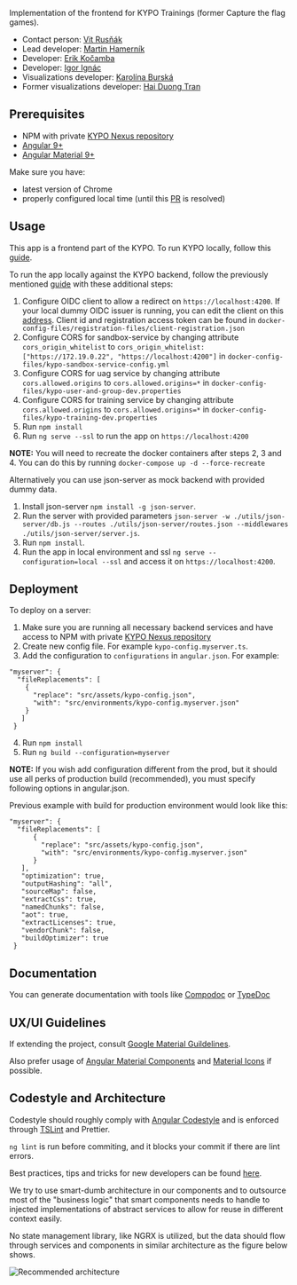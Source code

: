 Implementation of the frontend for KYPO Trainings (former Capture the flag games).

- Contact person: [Vit Rusňák](mailto:rusnak@ics.muni.cz)
- Lead developer: [Martin Hamerník](https://gitlab.ics.muni.cz/xhamern2)
- Developer: [Erik Kočamba](https://gitlab.ics.muni.cz/445661)
- Developer: [Igor Ignác](https://gitlab.ics.muni.cz/igorignac5)
- Visualizations developer: [Karolína Burská](https://gitlab.ics.muni.cz/396296)
- Former visualizations developer: [Hai Duong Tran](https://gitlab.ics.muni.cz/445437)

## Prerequisites

- NPM with private [KYPO Nexus repository](https://projects.ics.muni.cz/projects/kbase/knowledgebase/articles/153)
- [Angular 9+](https://angular.io/guide/quickstart)
- [Angular Material 9+](https://material.angular.io/guide/getting-started)

Make sure you have:
- latest version of Chrome
- properly configured local time (until this [PR](https://github.com/manfredsteyer/angular-oauth2-oidc/pull/596) is resolved)

## Usage
This app is a frontend part of the KYPO. To run KYPO locally, follow this [guide](https://gitlab.ics.muni.cz/kypo-crp/prototypes-and-examples/kypo-crp-local-demo).

To run the app locally against the KYPO backend, follow the previously mentioned [guide](https://gitlab.ics.muni.cz/kypo-crp/prototypes-and-examples/kypo-crp-local-demo) with these additional steps:

1.  Configure OIDC client to allow a redirect on `https://localhost:4200`. If your local dummy OIDC issuer is running, you can edit the client on this [address](https://172.19.0.22/csirtmu-dummy-issuer-server/manage/dev/dynreg). Client id and registration access token can be found in `docker-config-files/registration-files/client-registration.json`
2.  Configure CORS for sandbox-service by changing attribute `cors_origin_whitelist` to `cors_origin_whitelist: ["https://172.19.0.22", "https://localhost:4200"]` in `docker-config-files/kypo-sandbox-service-config.yml`
3.  Configure CORS for uag service by changing attribute `cors.allowed.origins` to `cors.allowed.origins=*` in `docker-config-files/kypo-user-and-group-dev.properties`
4.  Configure CORS for training service by changing attribute `cors.allowed.origins` to `cors.allowed.origins=*` in `docker-config-files/kypo-training-dev.properties`
5.  Run `npm install`
6.  Run `ng serve --ssl` to run the app on `https://localhost:4200`

**NOTE:** You will need to recreate the docker containers after steps 2, 3 and 4. You can do this by running `docker-compose up -d --force-recreate`

Alternatively you can use json-server as mock backend with provided dummy data.

1.  Install json-server `npm install -g json-server`.
3.  Run the server with provided parameters `json-server -w ./utils/json-server/db.js --routes ./utils/json-server/routes.json --middlewares ./utils/json-server/server.js`.
4.  Run `npm install`.
5.  Run the app in local environment and ssl `ng serve --configuration=local --ssl` and access it on `https://localhost:4200`.

## Deployment

To deploy on a server:

1.  Make sure you are running all necessary backend services and have access to NPM with private [KYPO Nexus repository](https://projects.ics.muni.cz/projects/kbase/knowledgebase/articles/153)
2.  Create new config file. For example `kypo-config.myserver.ts`.
3.  Add the configuration to `configurations` in `angular.json`. For example:

```
"myserver": {
  "fileReplacements": [
    {
      "replace": "src/assets/kypo-config.json",
      "with": "src/environments/kypo-config.myserver.json"
    }
   ]
 }
```

4. Run `npm install`
5. Run `ng build --configuration=myserver`

**NOTE:** If you wish add configuration different from the prod, but it should use all perks of production build (recommended), you must specify following options in angular.json.

Previous example with build for production environment would look like this:

```
"myserver": {
  "fileReplacements": [
      {
        "replace": "src/assets/kypo-config.json",
        "with": "src/environments/kypo-config.myserver.json"
      }
   ],
   "optimization": true,
   "outputHashing": "all",
   "sourceMap": false,
   "extractCss": true,
   "namedChunks": false,
   "aot": true,
   "extractLicenses": true,
   "vendorChunk": false,
   "buildOptimizer": true
 }
```

## Documentation

You can generate documentation with tools like [Compodoc](https://compodoc.app/) or [TypeDoc](https://typedoc.org/)

## UX/UI Guidelines

If extending the project, consult [Google Material Guildelines](https://material.io/design/guidelines-overview/).

Also prefer usage of [Angular Material Components](https://material.angular.io/) and [Material Icons](https://material.io/resources/icons/) if possible.

## Codestyle and Architecture

Codestyle should roughly comply with [Angular Codestyle](https://angular.io/guide/styleguide) and is enforced through [TSLint](https://palantir.github.io/tslint/) and Prettier.

`ng lint` is run before commiting, and it blocks your commit if there are lint errors.

Best practices, tips and tricks for new developers can be found [here](https://projects.ics.muni.cz/projects/kbase/knowledgebase/articles/170).

We try to use smart-dumb architecture in our components and to outsource most of the "business logic" that smart components needs to handle to injected implementations of abstract services to allow for reuse in different context easily.

No state management library, like NGRX is utilized, but the data should flow through services and components in similar architecture as the figure below shows.

![Recommended architecture](https://gitlab.ics.muni.cz/kypo2/frontend-new/kypo2-trainings/wikis/uploads/2ab19735a374e035b509c6a04fb29282/frontend-dataflow.png)
